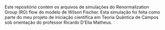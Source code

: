 Este repositório contém os arquivos de simulações do Renormalization Group (RG) flow do modelo de Wilson Fischer. Esta simulação foi feita como parte do meu projeto de iniciação científica em Teoria Quântica de Campos sob orientação do professor Ricardo D'Elia Matheus.
